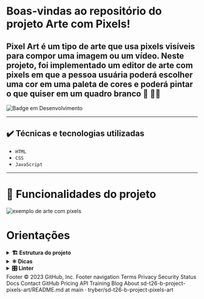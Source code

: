 # Boas-vindas ao repositório do projeto Arte com Pixels!

Pixel Art é um tipo de arte que usa pixels visíveis para compor uma imagem ou um vídeo. Neste projeto, foi implementado um editor de arte com pixels em que a pessoa usuária poderá escolher uma cor em uma paleta de cores e poderá pintar o que quiser em um quadro branco 🎨 🧑‍🎨
--
![Badge em Desenvolvimento](http://img.shields.io/static/v1?label=STATUS&message=CONCLUIDO&color=GREEN&style=for-the-badge)

---

## ✔️ Técnicas e tecnologias utilizadas

- ``HTML``
- ``CSS``
- ``JavaScript``

---

# :hammer: Funcionalidades do projeto
![exemplo de arte com pixels](./art-with-pixels.gif)

# Orientações

<details>
  <summary><strong>🏗 Estrutura do projeto</strong></summary>

- Implemente uma paleta de cores usando `javascript`, `css` e `html`;

- Crie os arquivos `index.html`, `style.css` e `script.js`, que conterão seu código HTML, CSS e JavaScript, respectivamente;

 ⚠️ ** Recomenda-se que você desenvolva seu projeto com a resolução de tela  de `1366 x 768`, a mesma que será utilizada pelo avaliador. Para facilitar a configuração da resolução, use este [plugin do `Chrome`](https://chrome.google.com/webstore/detail/window-resizer/kkelicaakdanhinjdeammmilcgefonfh?hl=en).** ⚠️

* Caso seu projeto contenha imagens, ⚠️ **Atenção**:
  * Não utilize arquivos maiores que _500Kb_;
  * Utilize uma ferramenta como [esta](https://picresize.com/pt) para redimensionar as imagens.

* Você tem liberdade para implementar novos comportamentos ao seu projeto, seja na forma de aperfeiçoamentos em requisitos propostos ou novas funcionalidades, mas atente-se para **não conflitar com os requisitos propostos**. 

</details>

<details>
  <summary><strong>⚛️ Dicas</strong></summary>

- Não recomenda-se a utilização de `table`, pois o sentido semântico de construir uma tabela no HTML não tem relação  com a construção de uma grade de pixels para serem coloridos. Nesse caso, fazer uso de `table` representa uma má prática;

- Que tal usar um [_loop_](https://flaviocopes.com/how-to-add-event-listener-multiple-elements-javascript/) para adicionar o mesmo evento em vários elementos? Ou então a técnica de [_event bubbling_](https://gomakethings.com/attaching-multiple-elements-to-a-single-event-listener-in-vanilla-js/) combinada com `classList`?

- Se precisar consultar os valores do _CSS_ de um elemento a partir do _JavaScript_, [dê uma olhada aqui](https://www.w3schools.com/jsref/jsref_getcomputedstyle.asp);

- Para alterar alguma propriedade do _CSS_ de um elemento por meio do _JavaScript_, dê uma olhada no [atributo `style`](https://www.w3schools.com/jsref/prop_style_backgroundcolor.asp) do elemento.
- Caso a avaliação falhe com alguma mensagem de erro do tipo `[409:0326/130838.878602:FATAL:memory.cc(22)] Out of memory. size=4194304` é provável que as imagens que está utilizando são muito grandes. Tente redimensioná-las para um tamanho menor.
</details>

<details>
  <summary><strong>🎛 Linter</strong></summary><br />

Para garantir a qualidade do código, vamos utilizar neste projeto os linters `ESLint` e `StyleLint`.
Desta forma, o código estará alinhado com as boas práticas de desenvolvimento, sendo mais legível e de fácil manutenção! 
  Para rodar o `ESLint` e o `StyleLint` localmente no projeto, execute os comandos abaixo:

  1. Para avaliar se os arquivos com a extensão `CSS` estão com o padrão correto

```bash
npm run lint:styles
```

  2. Para avaliar se os arquivos com a extensão `JS` estão com o padrão correto

```bash
npm run lint
```

⚠️ **Atenção** O `ESLint` e o `StyleLint` não serão avaliados neste projeto. Você pode rodar os testes localmente e fazer as correções se desejar. ⚠️

# Passo a Passo

## 1 - Adicione à página o título "Paleta de Cores".

## 2 - Adicione à página uma paleta contendo quatro cores distintas.

## 3 - Adicione a cor **preta** como a primeira cor da paleta de cores.

## 4 - Adicione um botão para gerar cores aleatórias para a paleta de cores.

## 5 - Implemente uma função usando localStorage para que a paleta de cores gerada aleatoriamente seja mantida após recarregar a página.

## 6 - Adicione à página um quadro contendo 25 pixels.

## 7 - Faça com que cada pixel do quadro tenha largura e altura de 40 pixels e borda preta de 1 pixel de espessura.

## 8 - Defina a cor preta como cor inicial da paleta de cores

## 9 - Crie uma função para selecionar uma cor na paleta de cores e preencha os pixels no quadro.

## 10 - Crie uma função que permita preencher um pixel do quadro com a cor selecionada na paleta de cores.

## 11 - Crie um botão que retorne a cor do quadro para a cor inicial.

## 12 - Crie uma função para salvar e recuperar o seu desenho atual no localStorage

# Requisitos Bônus

## 13 - Crie um input que permita à pessoa usuária preencher um novo tamanho para o quadro de pixels.

## 14 - Crie uma função que limite o tamanho mínimo e máximo do quadro de pixels.

## 15 - Crie uma função para manter o tamanho novo do board ao recarregar a página.

</details>
Footer
© 2023 GitHub, Inc.
Footer navigation
Terms
Privacy
Security
Status
Docs
Contact GitHub
Pricing
API
Training
Blog
About
sd-t26-b-project-pixels-art/README.md at main · tryber/sd-t26-b-project-pixels-art 
